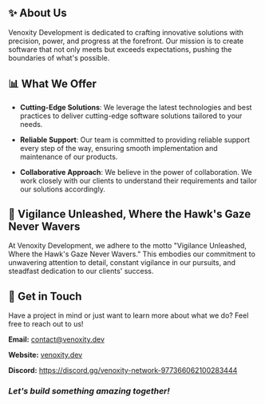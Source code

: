 ## ✨ About Us

Venoxity Development is dedicated to crafting innovative solutions with precision, power, and progress at the forefront. Our mission is to create software that not only meets but exceeds expectations, pushing the boundaries of what's possible.

## 📊 What We Offer

- **Cutting-Edge Solutions**: We leverage the latest technologies and best practices to deliver cutting-edge software solutions tailored to your needs.
  
- **Reliable Support**: Our team is committed to providing reliable support every step of the way, ensuring smooth implementation and maintenance of our products.

- **Collaborative Approach**: We believe in the power of collaboration. We work closely with our clients to understand their requirements and tailor our solutions accordingly.

## 🦅 Vigilance Unleashed, Where the Hawk's Gaze Never Wavers

At Venoxity Development, we adhere to the motto "Vigilance Unleashed, Where the Hawk's Gaze Never Wavers." This embodies our commitment to unwavering attention to detail, constant vigilance in our pursuits, and steadfast dedication to our clients' success.

## 🤝 Get in Touch

Have a project in mind or just want to learn more about what we do? Feel free to reach out to us!

**Email:** [contact@venoxity.dev](mailto:contact@venoxity.dev)

**Website:** [venoxity.dev](https://venoxity.dev)

**Discord:** https://discord.gg/venoxity-network-977366062100283444

### _**Let's build something amazing together!**_
